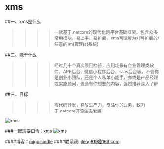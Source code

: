 # xms
##一、xms是什么
>>>>一款基于.netcore的现代化跨平台基础框架，包含众多常用模块，易上手、易扩展，xms可理解为x(可扩展的/任意的)m(管理)s(系统)

##二、能干什么
>>>>经过几十个真实项目检验，应用场景有企业管理类软件、APP后台、微信小程序后台、saas后台等，不管你是创业小团队，还是个人私单小能手，亦或是产品经理或实施顾问，通通有你想要的内容，强烈推荐深入了解

##三、目标
>>>>零代码开发，释放生产力，专注你的业务，致力于.netcore开源生态发展

![xms](https://img2018.cnblogs.com/common/297639/201911/297639-20191107150744775-614786712.png "xms脑图")  

###一起玩耍口令：xms
![xms](https://img2018.cnblogs.com/common/297639/201911/297639-20191107145432285-310031871.png "xms官方交流群")

####博客：[migomiddle](https://www.cnblogs.com/migomiddle)
####联系我: deng819@163.com
